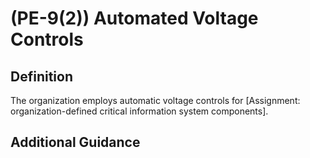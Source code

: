 
# (PE-9(2)) Automated Voltage Controls

## Definition

The organization employs automatic voltage controls for [Assignment: organization-defined critical information system components].

## Additional Guidance


